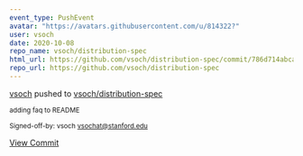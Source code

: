 ```yaml
---
event_type: PushEvent
avatar: "https://avatars.githubusercontent.com/u/814322?"
user: vsoch
date: 2020-10-08
repo_name: vsoch/distribution-spec
html_url: https://github.com/vsoch/distribution-spec/commit/786d714abca9f8debc2350931951efa5402c1725
repo_url: https://github.com/vsoch/distribution-spec
---
```


<a href='https://github.com/vsoch' target='_blank'>vsoch</a> pushed to <a href='https://github.com/vsoch/distribution-spec' target='_blank'>vsoch/distribution-spec</a>

<small>adding faq to README

Signed-off-by: vsoch <vsochat@stanford.edu></small>

<a href='https://github.com/vsoch/distribution-spec/commit/786d714abca9f8debc2350931951efa5402c1725' target='_blank'>View Commit</a>